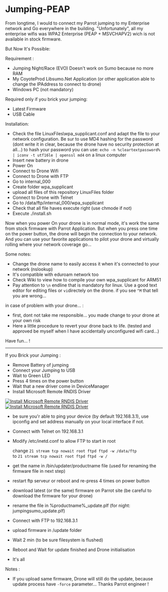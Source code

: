 # Jumping-PEAP

From longtime, I would to connect my Parrot jumping to my Enterprise network and Go everywhere in the building.
"Unfortunately", all my enterprise wifis was WPA2 Enterprise (PEAP + MSVCHAPV2) wich is not available in stock firmware. 

But Now It's Possible:

Requirement : 
 - Jumping Night/Race (EVO) Doesn't work on Sumo because no more RAM
 - My CoyoteProd Libsumo.Net Application (or other application able to change the IPAddress to connect to drone)
 - Windows PC (not mandatory)
 
 Required only if you brick your jumping:
 - Latest Firmware
 - USB Cable 

Installation:
 - Check the file LinuxFiles\wpa_supplicant.conf and adapt the file to your network configuration. Be sur to use MD4 hashing for the password (dont write it in clear, because the drone have no security protection at all...)
   to hash your password you can use: `echo -n %cleartextpassword% | iconv -t utf16le | openssl md4` on a linux computer
 - Insert new battery in drone
 - Power On
 - Connect to Drone Wifi 
 - Connect to Drone with FTP
 - Go to internal_000
 - Create folder wpa_supplicant
 - upload all files of this repository LinuxFiles folder
 - Connect to Drone with Telnet
 - Go to /data/ftp/internal_000/wpa_supplicant
 - Check that all file haves execute right (use chmode if not)
 - Execute ./install.sh
 

Now when you power On your drone is in normal mode, it's work the same from stock firmware with Parrot Application.
But when you press one time on the power button, the drone will begin the connection to your network.
And you can use your favorite applications to pilot your drone and virtually rolling where your network coverage go...

Some notes:
 - Change the drone name to easily access it when it's connected to your network (nslookup)
 - It's compatible with eduroam network too
 - Check Wiki to view how to compile your own wpa_supplicant for ARM51
 - Pay attention to `\n` endline that is mandatory for linux. Use a good text editor for editing files or `vi`directely on the drone. if you see `^M` that tell you are wrong...
 


in case of problem with your drone... :
 - first, dont not take me responsible... you made change to your drone at your own risk
 - Here a little procedure to revert your drone back to life. (tested and approved be myself when I have accidentally unconfigured wifi card...)

Have fun... !


----------

If you Brick your Jumping :
 - Remove Battery of jumping
 - Connect your Jumping to USB
 - Wait to Green LED
 - Press 4 times on the power button
 - Wait that a new driver come in DeviceManager
 - Install Microsoft Remote RNDIS Driver
  
[![Install Microsoft Remote RNDIS Driver][1]][1]
[![Install Microsoft Remote RNDIS Driver][2]][2]

 - be sure you'r able to ping your device (by default 192.168.3.1), use ipconfig and set address manually on your local interface if not.
 - Connect with Telnet on 192.168.3.1
 - Modify  /etc/inetd.conf to allow FTP to start in root

    change `21 stream tcp nowait root ftpd ftpd -w /data/ftp`    
        to `21 stream tcp nowait root ftpd ftpd -w /`
    
 - get the name in /bin/updater/productname file (used for renaming the firmware file in next step)
 - restart ftp serveur or reboot and re-press 4 times on power button
  
 - download latest (or the same) firmware on Parrot site (be careful to download the firmware for your drone)
 - rename the file in %productname%_update.plf (for night: jumpingsumo_update.plf)   
 - Connect with FTP to 192.168.3.1  
 - upload firmware in /update folder
 - Wait 2 min (to be sure filesystem is flushed)
 - Reboot and Wait for update finished and Drone initialisation
 - It's all
 
Notes :
 - If you upload same firmware, Drone will still do the update, because update process have `-force` parameter... Thanks Parrot engineer !
  
  [1]: https://i.stack.imgur.com/0IaqO.png
  [2]: https://i.stack.imgur.com/z0OqL.png
